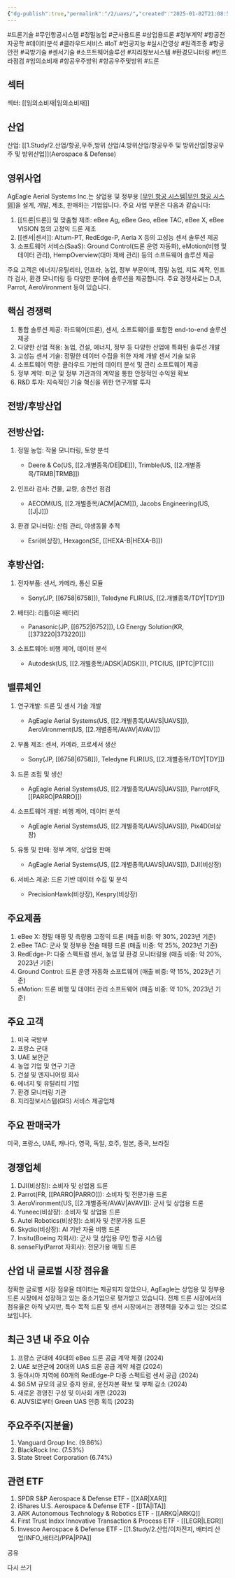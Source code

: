 ```yaml
---
{"dg-publish":true,"permalink":"/2/uavs/","created":"2025-01-02T21:08:51.053+09:00","updated":"2025-07-29T21:37:05.314+09:00"}
---
```


#드론기술 #무인항공시스템 #정밀농업 #군사용드론 #상업용드론 #정부계약 #항공전자공학 #데이터분석 #클라우드서비스 #IoT #인공지능 #실시간영상 #원격조종 #항공안전 #국방기술 #센서기술 #소프트웨어솔루션 #지리정보시스템 #환경모니터링 #인프라점검 #임의소비재 #항공우주방위 #항공우주및방위 #드론

## 섹터

섹터: [[임의소비재\|임의소비재]]

## 산업

산업: [[1.Study/2.산업/항공,우주,방위 산업/4.방위산업/항공우주 및 방위산업\|항공우주 및 방위산업]](Aerospace & Defense)

## 영위사업

AgEagle Aerial Systems Inc.는 상업용 및 정부용 [[무인 항공 시스템\|무인 항공 시스템]](UAS)을 설계, 개발, 제조, 판매하는 기업입니다. 주요 사업 부문은 다음과 같습니다:

1. [[드론\|드론]] 및 맞춤형 제조: eBee Ag, eBee Geo, eBee TAC, eBee X, eBee VISION 등의 고정익 드론 제조
2. [[센서\|센서]]: Altum-PT, RedEdge-P, Aeria X 등의 고성능 센서 솔루션 제공
3. 소프트웨어 서비스(SaaS): Ground Control(드론 운영 자동화), eMotion(비행 및 데이터 관리), HempOverview(대마 재배 관리) 등의 소프트웨어 솔루션 제공

주요 고객은 에너지/유틸리티, 인프라, 농업, 정부 부문이며, 정밀 농업, 지도 제작, 인프라 검사, 환경 모니터링 등 다양한 분야에 솔루션을 제공합니다. 주요 경쟁사로는 DJI, Parrot, AeroVironment 등이 있습니다.

## 핵심 경쟁력

1. 통합 솔루션 제공: 하드웨어(드론), 센서, 소프트웨어를 포함한 end-to-end 솔루션 제공
2. 다양한 산업 적용: 농업, 건설, 에너지, 정부 등 다양한 산업에 특화된 솔루션 개발
3. 고성능 센서 기술: 정밀한 데이터 수집을 위한 자체 개발 센서 기술 보유
4. 소프트웨어 역량: 클라우드 기반의 데이터 분석 및 관리 소프트웨어 제공
5. 정부 계약: 미군 및 정부 기관과의 계약을 통한 안정적인 수익원 확보
6. R&D 투자: 지속적인 기술 혁신을 위한 연구개발 투자

## 전방/후방산업

## 전방산업:

1. 정밀 농업: 작물 모니터링, 토양 분석
    
    - Deere & Co(US, [[2.개별종목/DE\|DE]]), Trimble(US, [[2.개별종목/TRMB\|TRMB]])
    
2. 인프라 검사: 건물, 교량, 송전선 점검
    
    - AECOM(US, [[2.개별종목/ACM\|ACM]]), Jacobs Engineering(US, [[J\|J]])
    
3. 환경 모니터링: 산림 관리, 야생동물 추적
    
    - Esri(비상장), Hexagon(SE, [[HEXA-B\|HEXA-B]])
    

## 후방산업:

1. 전자부품: 센서, 카메라, 통신 모듈
    
    - Sony(JP, [[6758\|6758]]), Teledyne FLIR(US, [[2.개별종목/TDY\|TDY]])
    
2. 배터리: 리튬이온 배터리
    
    - Panasonic(JP, [[6752\|6752]]), LG Energy Solution(KR, [[373220\|373220]])
    
3. 소프트웨어: 비행 제어, 데이터 분석
    
    - Autodesk(US, [[2.개별종목/ADSK\|ADSK]]), PTC(US, [[PTC\|PTC]])
    

## 밸류체인

1. 연구개발: 드론 및 센서 기술 개발
    
    - AgEagle Aerial Systems(US, [[2.개별종목/UAVS\|UAVS]]), AeroVironment(US, [[2.개별종목/AVAV\|AVAV]])
    
2. 부품 제조: 센서, 카메라, 프로세서 생산
    
    - Sony(JP, [[6758\|6758]]), Teledyne FLIR(US, [[2.개별종목/TDY\|TDY]])
    
3. 드론 조립 및 생산
    
    - AgEagle Aerial Systems(US, [[2.개별종목/UAVS\|UAVS]]), Parrot(FR, [[PARRO\|PARRO]])
    
4. 소프트웨어 개발: 비행 제어, 데이터 분석
    
    - AgEagle Aerial Systems(US, [[2.개별종목/UAVS\|UAVS]]), Pix4D(비상장)
    
5. 유통 및 판매: 정부 계약, 상업용 판매
    
    - AgEagle Aerial Systems(US, [[2.개별종목/UAVS\|UAVS]]), DJI(비상장)
    
6. 서비스 제공: 드론 기반 데이터 수집 및 분석
    
    - PrecisionHawk(비상장), Kespry(비상장)
    

## 주요제품

1. eBee X: 정밀 매핑 및 측량용 고정익 드론 (매출 비중: 약 30%, 2023년 기준)
2. eBee TAC: 군사 및 정부용 전술 매핑 드론 (매출 비중: 약 25%, 2023년 기준)
3. RedEdge-P: 다중 스펙트럼 센서, 농업 및 환경 모니터링용 (매출 비중: 약 20%, 2023년 기준)
4. Ground Control: 드론 운영 자동화 소프트웨어 (매출 비중: 약 15%, 2023년 기준)
5. eMotion: 드론 비행 및 데이터 관리 소프트웨어 (매출 비중: 약 10%, 2023년 기준)

## 주요 고객

1. 미국 국방부
2. 프랑스 군대
3. UAE 보안군
4. 농업 기업 및 연구 기관
5. 건설 및 엔지니어링 회사
6. 에너지 및 유틸리티 기업
7. 환경 모니터링 기관
8. 지리정보시스템(GIS) 서비스 제공업체

## 주요 판매국가

미국, 프랑스, UAE, 캐나다, 영국, 독일, 호주, 일본, 중국, 브라질

## 경쟁업체

1. DJI(비상장): 소비자 및 상업용 드론
2. Parrot(FR, [[PARRO\|PARRO]]): 소비자 및 전문가용 드론
3. AeroVironment(US, [[2.개별종목/AVAV\|AVAV]]): 군사 및 상업용 드론
4. Yuneec(비상장): 소비자 및 상업용 드론
5. Autel Robotics(비상장): 소비자 및 전문가용 드론
6. Skydio(비상장): AI 기반 자율 비행 드론
7. Insitu(Boeing 자회사): 군사 및 상업용 무인 항공 시스템
8. senseFly(Parrot 자회사): 전문가용 매핑 드론

## 산업 내 글로벌 시장 점유율

정확한 글로벌 시장 점유율 데이터는 제공되지 않았으나, AgEagle는 상업용 및 정부용 드론 시장에서 성장하고 있는 중소기업으로 평가받고 있습니다. 전체 드론 시장에서의 점유율은 아직 낮지만, 특수 목적 드론 및 센서 시장에서는 경쟁력을 갖추고 있는 것으로 보입니다.

## 최근 3년 내 주요 이슈

1. 프랑스 군대에 49대의 eBee 드론 공급 계약 체결 (2024)
2. UAE 보안군에 20대의 UAS 드론 공급 계약 체결 (2024)
3. 동아시아 지역에 60개의 RedEdge-P 다중 스펙트럼 센서 공급 (2024)
4. $6.5M 규모의 공모 증자 완료, 운전자본 확보 및 부채 감소 (2024)
5. 새로운 경영진 구성 및 이사회 개편 (2023)
6. AUVSI로부터 Green UAS 인증 획득 (2023)

## 주요주주(지분율)

1. Vanguard Group Inc. (9.86%)
2. BlackRock Inc. (7.53%)
3. State Street Corporation (6.74%)

## 관련 ETF

1. SPDR S&P Aerospace & Defense ETF - [[XAR\|XAR]]
2. iShares U.S. Aerospace & Defense ETF - [[ITA\|ITA]]
3. ARK Autonomous Technology & Robotics ETF - [[ARKQ\|ARKQ]]
4. First Trust Indxx Innovative Transaction & Process ETF - [[LEGR\|LEGR]]
5. Invesco Aerospace & Defense ETF - [[1.Study/2.산업/이차전지, 배터리 산업/INFO_배터리/PPA\|PPA]]

공유

다시 쓰기